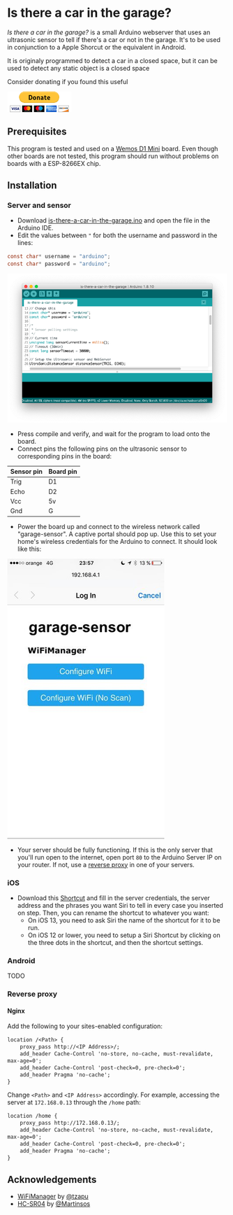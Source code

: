 # Is there a car in the garage?
*Is there a car in the garage?* is a small Arduino webserver that uses an ultrasonic sensor to tell if there's a car or not in the garage. It's to be used in conjunction to a Apple Shorcut or the equivalent in Android.

It is originaly programmed to detect a car in a closed space, but it can be used to detect any static object is a closed space

Consider donating if you found this useful

[![Donate](images/donate.gif)](https://www.paypal.me/alvarogalisteo/1.00)

## Prerequisites

This program is tested and used on a [Wemos D1 Mini](https://wiki.wemos.cc/products:d1:d1_mini) board. Even though other boards are not tested, this program should run without problems on boards with a ESP-8266EX chip.

## Installation
### Server and sensor

- Download [is-there-a-car-in-the-garage.ino](https://github.com/SrGMC/is-there-a-car-in-the-garage/raw/master/is-there-a-car-in-the-garage.ino) and open the file in the Arduino IDE.
- Edit the values between `"` for both the username and password in the lines:

```c
const char* username = "arduino";
const char* password = "arduino";
```

![Arduino IDE](images/ide.png)

- Press compile and verify, and wait for the program to load onto the board.
- Connect pins the following pins on the ultrasonic sensor to corresponding pins in the board:

| Sensor pin | Board pin |
| ---------- | --------- |
| Trig       | D1        |
| Echo       | D2        |
| Vcc        | 5v        |
| Gnd        | G         |


- Power the board up and connect to the wireless network called "garage-sensor". A captive portal should pop up. Use this to set your home's wireless credentials for the Arduino to connect. It should look like this:

![Captive portal](images/captive.png)

- Your server should be fully functioning. If this is the only server that you'll run open to the internet, open port `80` to the Arduino Server IP on your router. If not, use a [reverse proxy](#reverse-proxy) in one of your servers.

### iOS

- Download this [Shortcut](https://www.icloud.com/shortcuts/2c882fd182f14ea6b3fa74673e178815) and fill in the server credentials, the server address and the phrases you want Siri to tell in every case you inserted on step. Then, you can rename the shortcut to whatever you want:
  - On iOS 13, you need to ask Siri the name of the shortcut for it to be run.
  - On iOS 12 or lower, you need to setup a Siri Shortcut by clicking on the three dots in the shortcut, and then the shortcut settings.

### Android
TODO


### Reverse proxy
#### Nginx
Add the following to your sites-enabled configuration:

```nginx
location /<Path> {
    proxy_pass http://<IP Address>/;
    add_header Cache-Control 'no-store, no-cache, must-revalidate, max-age=0';
    add_header Cache-Control 'post-check=0, pre-check=0';
    add_header Pragma 'no-cache';
}
```

Change `<Path>` and `<IP Address>` accordingly. For example, accessing the server at `172.168.0.13` through the `/home` path:

```nginx
location /home {
    proxy_pass http://172.168.0.13/;
    add_header Cache-Control 'no-store, no-cache, must-revalidate, max-age=0';
    add_header Cache-Control 'post-check=0, pre-check=0';
    add_header Pragma 'no-cache';
}
```

## Acknowledgements

- [WiFiManager](https://github.com/tzapu/WiFiManager) by [@tzapu](https://github.com/tzapu)
- [HC-SR04](https://github.com/Martinsos/arduino-lib-hc-sr04) by [@Martinsos](https://github.com/Martinsos)

